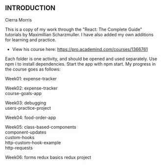 INTRODUCTION
------------
Cierra Morris

This is a copy of my work through the "React: The Complete Guide" tutorials by Maximillian Scharzmuller. I have also added my own additions for learning and practice.

 * View his course here:
   https://pro.academind.com/courses/1366761

Each folder is one activity, and should be opened and used separately. Use npm i to install dependencies. Start the app with npm start.
My progress in the course goes as follows:

Week01:
expense-tracker  

Week02:
expense-tracker  
course-goals-app  

Week03:
debugging  
users-practice-project  

Week04:
food-order-app  

Week05:
class-based-components  
component-updates  
custom-hooks  
http-custom-hook-example  
http-requests  

Week06:
forms
redux basics
redux project